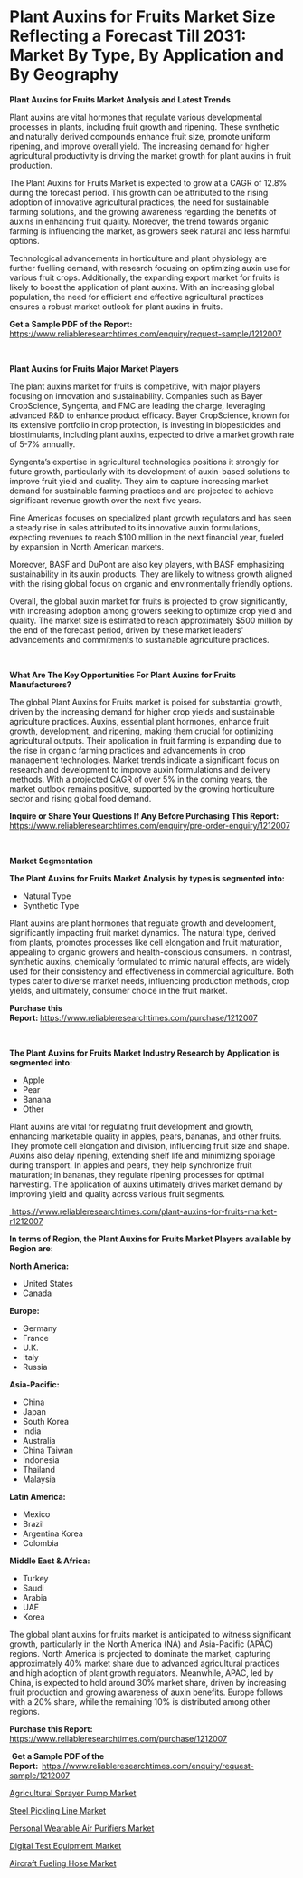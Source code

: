 <p><h1>Plant Auxins for Fruits Market Size Reflecting a Forecast Till 2031: Market By Type, By Application and By Geography</h1></p><p><strong>Plant Auxins for Fruits Market Analysis and Latest Trends</strong></p>
<p><p>Plant auxins are vital hormones that regulate various developmental processes in plants, including fruit growth and ripening. These synthetic and naturally derived compounds enhance fruit size, promote uniform ripening, and improve overall yield. The increasing demand for higher agricultural productivity is driving the market growth for plant auxins in fruit production.</p><p>The Plant Auxins for Fruits Market is expected to grow at a CAGR of 12.8% during the forecast period. This growth can be attributed to the rising adoption of innovative agricultural practices, the need for sustainable farming solutions, and the growing awareness regarding the benefits of auxins in enhancing fruit quality. Moreover, the trend towards organic farming is influencing the market, as growers seek natural and less harmful options.</p><p>Technological advancements in horticulture and plant physiology are further fuelling demand, with research focusing on optimizing auxin use for various fruit crops. Additionally, the expanding export market for fruits is likely to boost the application of plant auxins. With an increasing global population, the need for efficient and effective agricultural practices ensures a robust market outlook for plant auxins in fruits.</p></p>
<p><strong>Get a Sample PDF of the Report:&nbsp;</strong> <a href="https://www.reliableresearchtimes.com/enquiry/request-sample/1212007?utm_campaign=1287&utm_medium=2&utm_source=Github&utm_content=ia&utm_term=06102024&utm_id=plant-auxins-for-fruits">https://www.reliableresearchtimes.com/enquiry/request-sample/1212007</a></p>
<p>&nbsp;</p>
<p><strong>Plant Auxins for Fruits Major Market Players</strong></p>
<p><p>The plant auxins market for fruits is competitive, with major players focusing on innovation and sustainability. Companies such as Bayer CropScience, Syngenta, and FMC are leading the charge, leveraging advanced R&D to enhance product efficacy. Bayer CropScience, known for its extensive portfolio in crop protection, is investing in biopesticides and biostimulants, including plant auxins, expected to drive a market growth rate of 5-7% annually.</p><p>Syngenta’s expertise in agricultural technologies positions it strongly for future growth, particularly with its development of auxin-based solutions to improve fruit yield and quality. They aim to capture increasing market demand for sustainable farming practices and are projected to achieve significant revenue growth over the next five years.</p><p>Fine Americas focuses on specialized plant growth regulators and has seen a steady rise in sales attributed to its innovative auxin formulations, expecting revenues to reach $100 million in the next financial year, fueled by expansion in North American markets.</p><p>Moreover, BASF and DuPont are also key players, with BASF emphasizing sustainability in its auxin products. They are likely to witness growth aligned with the rising global focus on organic and environmentally friendly options.</p><p>Overall, the global auxin market for fruits is projected to grow significantly, with increasing adoption among growers seeking to optimize crop yield and quality. The market size is estimated to reach approximately $500 million by the end of the forecast period, driven by these market leaders' advancements and commitments to sustainable agriculture practices.</p></p>
<p>&nbsp;</p>
<p><strong>What Are The Key Opportunities For Plant Auxins for Fruits Manufacturers?</strong></p>
<p><p>The global Plant Auxins for Fruits market is poised for substantial growth, driven by the increasing demand for higher crop yields and sustainable agriculture practices. Auxins, essential plant hormones, enhance fruit growth, development, and ripening, making them crucial for optimizing agricultural outputs. Their application in fruit farming is expanding due to the rise in organic farming practices and advancements in crop management technologies. Market trends indicate a significant focus on research and development to improve auxin formulations and delivery methods. With a projected CAGR of over 5% in the coming years, the market outlook remains positive, supported by the growing horticulture sector and rising global food demand.</p></p>
<p><strong>Inquire or Share Your Questions If Any Before Purchasing This Report:</strong> <a href="https://www.reliableresearchtimes.com/enquiry/pre-order-enquiry/1212007?utm_campaign=1287&utm_medium=2&utm_source=Github&utm_content=ia&utm_term=06102024&utm_id=plant-auxins-for-fruits">https://www.reliableresearchtimes.com/enquiry/pre-order-enquiry/1212007</a></p>
<p>&nbsp;</p>
<p><strong>Market Segmentation</strong></p>
<p><strong>The Plant Auxins for Fruits Market Analysis by types is segmented into:</strong></p>
<p><ul><li>Natural Type</li><li>Synthetic Type</li></ul></p>
<p><p>Plant auxins are plant hormones that regulate growth and development, significantly impacting fruit market dynamics. The natural type, derived from plants, promotes processes like cell elongation and fruit maturation, appealing to organic growers and health-conscious consumers. In contrast, synthetic auxins, chemically formulated to mimic natural effects, are widely used for their consistency and effectiveness in commercial agriculture. Both types cater to diverse market needs, influencing production methods, crop yields, and ultimately, consumer choice in the fruit market.</p></p>
<p><strong>Purchase this Report:&nbsp;</strong><a href="https://www.reliableresearchtimes.com/purchase/1212007?utm_campaign=1287&utm_medium=2&utm_source=Github&utm_content=ia&utm_term=06102024&utm_id=plant-auxins-for-fruits">https://www.reliableresearchtimes.com/purchase/1212007</a></p>
<p>&nbsp;</p>
<p><strong>The Plant Auxins for Fruits Market Industry Research by Application is segmented into:</strong></p>
<p><ul><li>Apple</li><li>Pear</li><li>Banana</li><li>Other</li></ul></p>
<p><p>Plant auxins are vital for regulating fruit development and growth, enhancing marketable quality in apples, pears, bananas, and other fruits. They promote cell elongation and division, influencing fruit size and shape. Auxins also delay ripening, extending shelf life and minimizing spoilage during transport. In apples and pears, they help synchronize fruit maturation; in bananas, they regulate ripening processes for optimal harvesting. The application of auxins ultimately drives market demand by improving yield and quality across various fruit segments.</p></p>
<p><a href="https://www.reliableresearchtimes.com/plant-auxins-for-fruits-market-r1212007?utm_campaign=1287&utm_medium=2&utm_source=Github&utm_content=ia&utm_term=06102024&utm_id=plant-auxins-for-fruits">&nbsp;https://www.reliableresearchtimes.com/plant-auxins-for-fruits-market-r1212007</a></p>
<p><strong>In terms of Region, the Plant Auxins for Fruits Market Players available by Region are:</strong></p>
<p>
    <p> <strong> North America: </strong>
        <ul>
            <li>United States</li>
            <li>Canada</li>
        </ul>
        </p> 
    <p> <strong> Europe: </strong>
        <ul>
            <li>Germany</li>
            <li>France</li>
            <li>U.K.</li>
            <li>Italy</li>
            <li>Russia</li>
        </ul>
        </p> 
    <p> <strong> Asia-Pacific: </strong>
        <ul>
            <li>China</li>
            <li>Japan</li>
            <li>South Korea</li>
            <li>India</li>
            <li>Australia</li>
            <li>China Taiwan</li>
            <li>Indonesia</li>
            <li>Thailand</li>
            <li>Malaysia</li>
        </ul>
        </p> 
    <p> <strong> Latin America: </strong>
        <ul>
            <li>Mexico</li>
            <li>Brazil</li>
            <li>Argentina Korea</li>
            <li>Colombia</li>
        </ul>
        </p> 
    <p> <strong> Middle East & Africa: </strong>
        <ul>
            <li>Turkey</li>
            <li>Saudi</li>
            <li>Arabia</li>
            <li>UAE</li>
            <li>Korea</li>
        </ul>
    </p>
    </p>
<p><p>The global plant auxins for fruits market is anticipated to witness significant growth, particularly in the North America (NA) and Asia-Pacific (APAC) regions. North America is projected to dominate the market, capturing approximately 40% market share due to advanced agricultural practices and high adoption of plant growth regulators. Meanwhile, APAC, led by China, is expected to hold around 30% market share, driven by increasing fruit production and growing awareness of auxin benefits. Europe follows with a 20% share, while the remaining 10% is distributed among other regions.</p></p>
<p><strong>Purchase this Report: </strong><a href="https://www.reliableresearchtimes.com/purchase/1212007?utm_campaign=1287&utm_medium=2&utm_source=Github&utm_content=ia&utm_term=06102024&utm_id=plant-auxins-for-fruits">https://www.reliableresearchtimes.com/purchase/1212007</a></p>
<p>&nbsp;<strong>Get a Sample PDF of the Report:&nbsp;&nbsp;</strong><a href="https://www.reliableresearchtimes.com/enquiry/request-sample/1212007?utm_campaign=1287&utm_medium=2&utm_source=Github&utm_content=ia&utm_term=06102024&utm_id=plant-auxins-for-fruits">https://www.reliableresearchtimes.com/enquiry/request-sample/1212007</a></p>
<p><strong></strong></p>
<p><p><a href="https://www.linkedin.com/pulse/exploring-agricultural-sprayer-pump-market-dynamics-revenue-a11pf?utm_campaign=1287&utm_medium=2&utm_source=Github&utm_content=ia&utm_term=06102024&utm_id=plant-auxins-for-fruits">Agricultural Sprayer Pump Market</a></p><p><a href="https://www.linkedin.com/pulse/steel-pickling-line-market-navigating-challenges-unlocking-potential-3cv4f?utm_campaign=1287&utm_medium=2&utm_source=Github&utm_content=ia&utm_term=06102024&utm_id=plant-auxins-for-fruits">Steel Pickling Line Market</a></p><p><a href="https://www.linkedin.com/pulse/personal-wearable-air-purifiers-industry-sector-market-dynamics-6syoc?utm_campaign=1287&utm_medium=2&utm_source=Github&utm_content=ia&utm_term=06102024&utm_id=plant-auxins-for-fruits">Personal Wearable Air Purifiers Market</a></p><p><a href="https://www.linkedin.com/pulse/global-digital-test-equipment-market-share-growth-opportunities-c2zaf?utm_campaign=1287&utm_medium=2&utm_source=Github&utm_content=ia&utm_term=06102024&utm_id=plant-auxins-for-fruits">Digital Test Equipment Market</a></p><p><a href="https://www.linkedin.com/pulse/strategic-market-insights-global-aircraft-fueling-hose-itqzf?utm_campaign=1287&utm_medium=2&utm_source=Github&utm_content=ia&utm_term=06102024&utm_id=plant-auxins-for-fruits">Aircraft Fueling Hose Market</a></p></p>